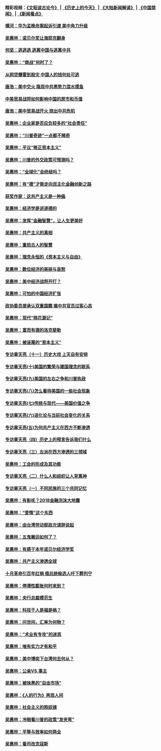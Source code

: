 #### 精彩视频：[《文昭谈古论今》](http://45.76.195.252/wenzhao) | [《历史上的今天》](http://45.76.195.252/today-in-history) | [《大陆新闻解读》](http://45.76.195.252/ntdtv-comedy) | [《中国禁闻》](http://45.76.195.252/ntdtv-news) | [《新闻看点》](http://45.76.195.252/news-insight) 

 #### [横河：华为孟晚舟案起诉引渡 美中角力升级](../pages/nsc423/n11027230.md?t=02141237) 

#### [吴惠林：诺贝尔奖让海耶克翻身](../pages/nsc423/n10890049.md?t=02141237) 

#### [何坚：逃逃逃 逃离中国与逃离中共](../pages/nsc423/n10592891.md?t=02141237) 

#### [吴惠林：“商战”何时了？](../pages/nsc423/n10573558.md?t=02141237) 

#### [从网贷爆雷到股灾 中国人的钱何处可逃](../pages/nsc423/n10572800.md?t=02141237) 

#### [唐浩：美中交火 隐现中共黑势力混水摸鱼](../pages/nsc423/n10544040.md?t=02141237) 

#### [中美贸易战将如何影响中国的房市和币值](../pages/nsc423/n10543697.md?t=02141237) 

#### [唐浩：美中贸易战开火 烧出中共危机](../pages/nsc423/n10540126.md?t=02141237) 

#### [吴惠林：企业家是否应负较多的“社会责任”](../pages/nsc423/n10535022.md?t=02141237) 

#### [吴惠林：“川普奇迹”一点都不稀奇](../pages/nsc423/n10512808.md?t=02141237) 

#### [吴惠林：平议“修正资本主义”](../pages/nsc423/n10495724.md?t=02141237) 

#### [吴惠林：川普的外交政策可预测吗？](../pages/nsc423/n10462387.md?t=02141237) 

#### [吴惠林：“全球化”会终结吗？](../pages/nsc423/n10452838.md?t=02141237) 

#### [吴惠林：有“德”才能走向民主化金融创新之路](../pages/nsc423/n10432292.md?t=02141237) 

#### [获奖作家：这共产主义是一种癌](../pages/nsc423/n10431541.md?t=02141237) 

#### [吴惠林：经济学是讲道德的](../pages/nsc423/n10398014.md?t=02141237) 

#### [吴惠林：发挥“金融智慧”，让人生更美好](../pages/nsc423/n10375019.md?t=02141237) 

#### [吴惠林：共产主义的真相](../pages/nsc423/n10351394.md?t=02141237) 

#### [吴惠林：重拾古人的智慧](../pages/nsc423/n10337691.md?t=02141237) 

#### [吴惠林：理念永恒的《资本主义与自由》](../pages/nsc423/n10316274.md?t=02141237) 

#### [吴惠林：数位经济的美丽与哀愁](../pages/nsc423/n10292946.md?t=02141237) 

#### [吴惠林：美中经济战将开打？](../pages/nsc423/n10258825.md?t=02141237) 

#### [吴惠林：可怕的中国经济扩张](../pages/nsc423/n10219147.md?t=02141237) 

#### [政协委员提承认双重国籍 揭中共官员过客心态](../pages/nsc423/n10208809.md?t=02141237) 

#### [吴惠林：现代“桃花源记”](../pages/nsc423/n10185234.md?t=02141237) 

#### [吴惠林：富而有德的洛克斐勒](../pages/nsc423/n10142264.md?t=02141237) 

#### [吴惠林：被诬蔑的“资本主义”](../pages/nsc423/n10124816.md?t=02141237) 

#### [专访章天亮（十一）历史大戏 上天自有安排](../pages/nsc423/n10094905.md?t=02141237) 

#### [专访章天亮(十)美国的繁荣与建国理念的联系](../pages/nsc423/n10094899.md?t=02141237) 

#### [专访章天亮(九)美国的左右之争和川普执政](../pages/nsc423/n10094889.md?t=02141237) 

#### [专访章天亮(八)怎么看待美国的一些社会现象](../pages/nsc423/n10094857.md?t=02141237) 

#### [专访章天亮(七)传统与现代——美国价值之争](../pages/nsc423/n10093140.md?t=02141237) 

#### [专访章天亮(六)进化论与当前社会变化的关系](../pages/nsc423/n10092036.md?t=02141237) 

#### [专访章天亮(五)为何共产主义在西方不断渗透](../pages/nsc423/n10083620.md?t=02141237) 

#### [专访章天亮（四）历史上的预言告诉我们什么](../pages/nsc423/n10083606.md?t=02141237) 

#### [专访章天亮（三）左派在西方渗透的三领域](../pages/nsc423/n10081115.md?t=02141237) 

#### [吴惠林：工会的形成及其功能](../pages/nsc423/n10080633.md?t=02141237) 

#### [专访章天亮（二）什么人和组织让人背离神](../pages/nsc423/n10076637.md?t=02141237) 

#### [专访章天亮（一）不同民族的三个共同记忆](../pages/nsc423/n10074188.md?t=02141237) 

#### [吴惠林：有影呒？2018金融泡沫大地震](../pages/nsc423/n10040534.md?t=02141237) 

#### [吴惠林：“爱情”这个东西](../pages/nsc423/n10019423.md?t=02141237) 

#### [吴惠林：由台湾劳动部政次请辞说起](../pages/nsc423/n9979679.md?t=02141237) 

#### [吴惠林：五鬼搬运如何了？](../pages/nsc423/n9925338.md?t=02141237) 

#### [吴惠林：有感于本年诺贝尔经济学奖](../pages/nsc423/n9871883.md?t=02141237) 

#### [吴惠林：共产主义渗透全球](../pages/nsc423/n9812748.md?t=02141237) 

#### [十月革命引百年红祸 俄总统候选人吁下葬列宁](../pages/nsc423/n9810182.md?t=02141237) 

#### [吴惠林：停滞性膨胀何时来到？](../pages/nsc423/n9764136.md?t=02141237) 

#### [吴惠林：央行总裁模范生](../pages/nsc423/n9728134.md?t=02141237) 

#### [吴惠林：科技于人是福是祸？](../pages/nsc423/n9672982.md?t=02141237) 

#### [吴惠林：问世间，汇率为何物？](../pages/nsc423/n9621788.md?t=02141237) 

#### [吴惠林：“术业有专攻”的迷思](../pages/nsc423/n9580363.md?t=02141237) 

#### [吴惠林：唯有实力才有和平](../pages/nsc423/n9529599.md?t=02141237) 

#### [吴惠林：美中博奕下台湾何去何从？](../pages/nsc423/n9483598.md?t=02141237) 

#### [吴惠林：公亲VS.事主](../pages/nsc423/n9425637.md?t=02141237) 

#### [吴惠林：被抹黑的“自由市场”](../pages/nsc423/n9351545.md?t=02141237) 

#### [吴惠林：《人的行为》再现人间](../pages/nsc423/n9296339.md?t=02141237) 

#### [吴惠林：社会主义的照妖镜](../pages/nsc423/n9243460.md?t=02141237) 

#### [吴惠林：冷眼看川普的政策“发夹弯”](../pages/nsc423/n9120684.md?t=02141237) 

#### [吴惠林：平等与效率如何两全](../pages/nsc423/n9075430.md?t=02141237) 

#### [吴惠林：看司改念寇斯](../pages/nsc423/n9024915.md?t=02141237) 

